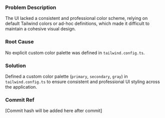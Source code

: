 ### Problem Description
The UI lacked a consistent and professional color scheme, relying on default Tailwind colors or ad-hoc definitions, which made it difficult to maintain a cohesive visual design.

### Root Cause
No explicit custom color palette was defined in `tailwind.config.ts`.

### Solution
Defined a custom color palette (`primary`, `secondary`, `gray`) in `tailwind.config.ts` to ensure consistent and professional UI styling across the application.

### Commit Ref
[Commit hash will be added here after commit]
